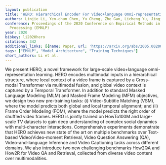 ```yaml
---
layout: publication
title: 'HERO: Hierarchical Encoder For Video+language Omni-representation Pre-training'
authors: Linjie Li, Yen-chun Chen, Yu Cheng, Zhe Gan, Licheng Yu, Jingjing Liu
conference: Proceedings of the 2020 Conference on Empirical Methods in Natural Language
  Processing (EMNLP)
year: 2020
bibkey: li2020hero
citations: 342
additional_links: [{name: Paper, url: 'https://arxiv.org/abs/2005.00200'}]
tags: ["EMNLP", "Model Architecture", "Training Techniques"]
short_authors: Li et al.
---
```

We present HERO, a novel framework for large-scale video+language
omni-representation learning. HERO encodes multimodal inputs in a hierarchical
structure, where local context of a video frame is captured by a Cross-modal
Transformer via multimodal fusion, and global video context is captured by a
Temporal Transformer. In addition to standard Masked Language Modeling (MLM)
and Masked Frame Modeling (MFM) objectives, we design two new pre-training
tasks: (i) Video-Subtitle Matching (VSM), where the model predicts both global
and local temporal alignment; and (ii) Frame Order Modeling (FOM), where the
model predicts the right order of shuffled video frames. HERO is jointly
trained on HowTo100M and large-scale TV datasets to gain deep understanding of
complex social dynamics with multi-character interactions. Comprehensive
experiments demonstrate that HERO achieves new state of the art on multiple
benchmarks over Text-based Video/Video-moment Retrieval, Video Question
Answering (QA), Video-and-language Inference and Video Captioning tasks across
different domains. We also introduce two new challenging benchmarks How2QA and
How2R for Video QA and Retrieval, collected from diverse video content over
multimodalities.